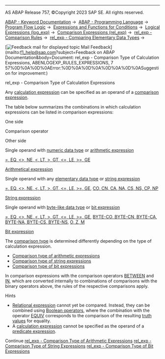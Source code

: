   

* * *

AS ABAP Release 757, ©Copyright 2023 SAP SE. All rights reserved.

[ABAP - Keyword Documentation](javascript:call_link\('abenabap.htm'\)) →  [ABAP - Programming Language](javascript:call_link\('abenabap_reference.htm'\)) →  [Program Flow Logic](javascript:call_link\('abenabap_flow_logic.htm'\)) →  [Expressions and Functions for Conditions](javascript:call_link\('abenlogical_expr_func.htm'\)) →  [Logical Expressions (log\_exp)](javascript:call_link\('abenlogexp.htm'\)) →  [Comparison Expressions (rel\_exp)](javascript:call_link\('abenlogexp_comp.htm'\)) →  [rel\_exp - Comparison Rules](javascript:call_link\('abenlogexp_rules.htm'\)) →  [rel\_exp - Comparing Elementary Data Types](javascript:call_link\('abenlogexp_rules_operands.htm'\)) → 

 [![](Mail.gif?object=Mail.gif&sap-language=EN "Feedback mail for displayed topic") Mail Feedback](mailto:f1_help@sap.com?subject=Feedback on ABAP Documentation&body=Document: rel_exp - Comparison Type of Calculation Expressions, ABENLOGEXP_RULES_EXPRESSIONS, 7
57%0D%0A%0D%0AError:%0D%0A%0D%0A%0D%0A%0D%0ASuggestion for improvement:)

rel\_exp - Comparison Type of Calculation Expressions

Any [calculation expression](javascript:call_link\('abencalculation_expression_glosry.htm'\) "Glossary Entry") can be specified as an operand of a [comparison expression](javascript:call_link\('abencomparison_expression_glosry.htm'\) "Glossary Entry").

The table below summarizes the combinations in which calculation expressions can be listed in comparison expressions:

One side

Comparison operator

Other side

Single operand with [numeric data type](javascript:call_link\('abennumeric_data_type_glosry.htm'\) "Glossary Entry") or [arithmetic expression](javascript:call_link\('abenarithmetic_expression_glosry.htm'\) "Glossary Entry")

[\=, EQ, <>, NE, <, LT, \>, GT, <=, LE, \>=, GE](javascript:call_link\('abenlogexp_any_operand.htm'\))

[Arithmetical expression](javascript:call_link\('abenarithmetic_expression_glosry.htm'\) "Glossary Entry")

Single operand with any [elementary data type](javascript:call_link\('abenelementary_data_type_glosry.htm'\) "Glossary Entry") or [string expression](javascript:call_link\('abenstring_expression_glosry.htm'\) "Glossary Entry")

[\=, EQ, <>, NE, <, LT, \>, GT, <=, LE, \>=, GE](javascript:call_link\('abenlogexp_any_operand.htm'\)), [CO, CN, CA, NA, CS, NS, CP, NP](javascript:call_link\('abenlogexp_strings.htm'\))

[String expression](javascript:call_link\('abenstring_expression_glosry.htm'\) "Glossary Entry")

Single operand with [byte-like data type](javascript:call_link\('abenbyte_like_data_typ_glosry.htm'\) "Glossary Entry") or [bit expression](javascript:call_link\('abenbit_expression_glosry.htm'\) "Glossary Entry")

[\=, EQ, <>, NE, <, LT, \>, GT, <=, LE, \>=, GE](javascript:call_link\('abenlogexp_any_operand.htm'\)), [BYTE-CO, BYTE-CN, BYTE-CA, BYTE-NA, BYTE-CS, BYTE-NS](javascript:call_link\('abenlogexp_bytes.htm'\)), [O, Z, M](javascript:call_link\('abenlogexp_bitmasks.htm'\))

[Bit expression](javascript:call_link\('abenbit_expression_glosry.htm'\) "Glossary Entry")

The [comparison type](javascript:call_link\('abencomparison_type_glosry.htm'\) "Glossary Entry") is determined differently depending on the type of calculation expression.

-   [Comparison type of arithmetic expressions](javascript:call_link\('abenlogexp_rules_expr_arith.htm'\))
-   [Comparison type of string expressions](javascript:call_link\('abenlogexp_rules_expr_char.htm'\))
-   [Comparison type of bit expressions](javascript:call_link\('abenlogexp_rules_expr_bit.htm'\))

In comparison expressions with the comparison operators [BETWEEN](javascript:call_link\('abenlogexp_between.htm'\)) and [IN](javascript:call_link\('abenlogexp_select_option.htm'\)), which are converted internally to combinations of comparisons with the binary operators above, the rules of the respective comparisons apply.

Hints

-   [Relational expression](javascript:call_link\('abenrelational_expression_glosry.htm'\) "Glossary Entry") cannot yet be compared. Instead, they can be combined using [Boolean operators](javascript:call_link\('abenboolean_operator_glosry.htm'\) "Glossary Entry"), where the combination with the operator [EQUIV](javascript:call_link\('abenlogexp_equiv.htm'\)) corresponds to the comparison of the resulting [truth values](javascript:call_link\('abentruth_value_glosry.htm'\) "Glossary Entry") for equality.
-   A [calculation expression](javascript:call_link\('abencalculation_expression_glosry.htm'\) "Glossary Entry") cannot be specified as the operand of a [predicate expression](javascript:call_link\('abenpredicate_expression_glosry.htm'\) "Glossary Entry").

Continue
[rel\_exp - Comparison Type of Arithmetic Expressions](javascript:call_link\('abenlogexp_rules_expr_arith.htm'\))
[rel\_exp - Comparison Type of String Expressions](javascript:call_link\('abenlogexp_rules_expr_char.htm'\))
[rel\_exp - Comparison Type of Bit Expressions](javascript:call_link\('abenlogexp_rules_expr_bit.htm'\))
